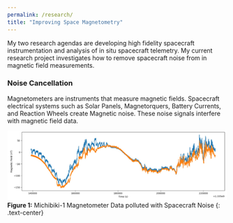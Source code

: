 ```yaml
---
permalink: /research/
title: "Improving Space Magnetometry"
---
```


My two research agendas are developing high fidelity spacecraft instrumentation and analysis of in situ spacecraft telemetry. My current research project investigates how to remove spacecraft noise from in magnetic field measurements.

### Noise Cancellation

Magnetometers are instruments that measure magnetic fields. Spacecraft electrical systems such as Solar Panels, Magnetorquers, Battery Currents, and Reaction Wheels create Magnetic noise. These noise signals interfere with magnetic field data.

![](/images/UBSS/michibiki.jpg)
**Figure 1:** Michibiki-1 Magnetometer Data polluted with Spacecraft Noise
{: .text-center}